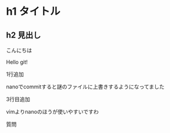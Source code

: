 # h1 タイトル
## h2 見出し

こんにちは

Hello git!

1行追加

nanoでcommitすると謎のファイルに上書きするようになってました

3行目追加

vimよりnanoのほうが使いやすいですわ

質問
